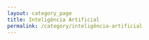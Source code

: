 ```yaml
---
layout: category_page
title: Inteligência Artificial
permalink: /category/inteligência-artificial
---
```


